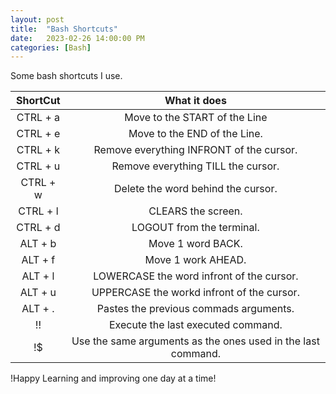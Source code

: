 ```yaml
---
layout: post
title:  "Bash Shortcuts"
date:   2023-02-26 14:00:00 PM
categories: [Bash]
---
```


Some bash shortcuts I use.

| ShortCut  | What it does  |
|:-:|:-:|
|CTRL + a|Move to the START of the Line|
|CTRL + e|Move to the END of the Line.|
|CTRL + k|Remove everything INFRONT of the cursor.|
|CTRL + u|Remove everything TILL the cursor.|
|CTRL + w|Delete the word behind the cursor.|
|CTRL + l|CLEARS the screen.|
|CTRL + d|LOGOUT from the terminal.|
|ALT + b |Move 1 word BACK.|
|ALT + f |Move 1 work AHEAD.|
|ALT + l |LOWERCASE the word infront of the cursor.|
|ALT + u |UPPERCASE the workd infront of the cursor.|
|ALT + . |Pastes the previous commads arguments.|
|!!|Execute the last executed command.|
|!$|Use the same arguments as the ones used in the last command.|


!Happy Learning and improving one day at a time!
